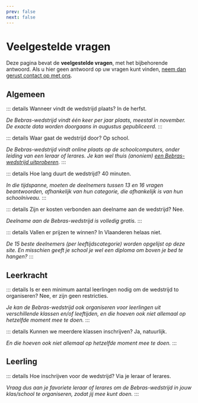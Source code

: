 ```yaml
---
prev: false
next: false
---
```


# Veelgestelde vragen

Deze pagina bevat de **veelgestelde vragen**, met het bijbehorende antwoord. Als u hier geen antwoord op uw vragen kunt
vinden, [neem dan gerust contact op met ons](../about/contact/).

## Algemeen

::: details Wanneer vindt de wedstrijd plaats?
In de herfst.

_De Bebras-wedstrijd vindt één keer per jaar plaats, meestal in november. De exacte data worden doorgaans in augustus
gepubliceerd._
:::

::: details Waar gaat de wedstrijd door?
Op school.

_De Bebras-wedstrijd vindt online plaats op de schoolcomputers, onder leiding van een leraar of lerares. Je kan wel thuis
(anoniem) [een Bebras-wedstrijd uitproberen](https://bebras.ugent.be/contest/o/index/nl)._
:::

::: details Hoe lang duurt de wedstrijd?
40 minuten.

_In die tijdspanne, moeten de deelnemers tussen 13 en 16 vragen beantwoorden, afhankelijk van hun categorie, die
afhankelijk is van hun schoolniveau._
:::

::: details Zijn er kosten verbonden aan deelname aan de wedstrijd?
Nee.

_Deelname aan de Bebras-wedstrijd is volledig gratis._
:::


::: details Vallen er prijzen te winnen?
In Vlaanderen helaas niet.

_De 15 beste deelnemers (per leeftijdscategorie) worden opgelijst op deze site. En misschien geeft
je school je wel een diploma om boven je bed te hangen?_
:::

## Leerkracht

::: details Is er een minimum aantal leerlingen nodig om de wedstrijd to organiseren?
Nee, er zijn geen restricties.

_Je kan de Bebras-wedstrijd ook organiseren voor leerlingen uit verschillende klassen en/of leeftijden, en die hoeven ook niet
allemaal op hetzelfde moment mee te doen._
:::

::: details Kunnen we meerdere klassen inschrijven?
Ja, natuurlijk.

_En die hoeven ook niet allemaal op hetzelfde moment mee te doen._
:::

## Leerling

::: details Hoe inschrijven voor de wedstrijd?
Via je leraar of lerares.

_Vraag dus aan je favoriete leraar of lerares om de Bebras-wedstrijd in jouw klas/school te organiseren, zodat jij mee
kunt doen._
:::
